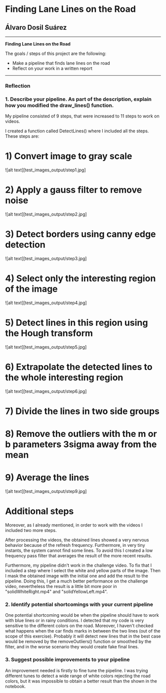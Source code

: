 # **Finding Lane Lines on the Road** 

## Álvaro Dosil Suárez

---

**Finding Lane Lines on the Road**

The goals / steps of this project are the following:
* Make a pipeline that finds lane lines on the road
* Reflect on your work in a written report


[//]: # (Image References)

[image1]: ./examples/grayscale.jpg "Grayscale"

---

### Reflection

### 1. Describe your pipeline. As part of the description, explain how you modified the draw_lines() function.

My pipeline consisted of 9 steps, that were increased to 11 steps to work on videos.

I created a function called DetectLines() where I included all the steps. These steps are:

# 1) Convert image to gray scale

![alt text][test_images_output/step1.jpg]

# 2) Apply a gauss filter to remove noise

![alt text][test_images_output/step2.jpg]

# 3) Detect borders using canny edge detection

![alt text][test_images_output/step3.jpg]

# 4) Select only the interesting region of the image

![alt text][test_images_output/step4.jpg]

# 5) Detect lines in this region using the Hough transform

![alt text][test_images_output/step5.jpg]

# 6) Extrapolate the detected lines to the whole interesting region

![alt text][test_images_output/step6.jpg]

# 7) Divide the lines in two side groups

# 8) Remove the outliers with the m or b parameters 3sigma away from the mean

# 9) Average the lines

![alt text][test_images_output/step9.jpg]


# Additional steps
Moreover, as I already mentioned, in order to work with the videos I included two more steps.

After processing the videos, the obtained lines showed a very nervous behavior because of the refresh frequency. Furthermore, in very tiny instants, the system cannot find some lines. To avoid this I created a low frequency pass filter that averages the result of the more recent results.

Furthermore, my pipeline didn't work in the challenge video. To fix that I included a step where I select the white and yellow parts of the image. Then I mask the obtained image with the initial one and add the result to the pipeline. Doing this, I get a much better performance on the challenge video, nevertheless the result is a little bit more poor in "solidWhiteRight.mp4" and "solidYellowLeft.mp4". 


### 2. Identify potential shortcomings with your current pipeline


One potential shortcoming would be when the pipeline should have to work with blue lines or in rainy conditions. I detected that my code is very sensitive to the different colors on the road.
Moreover, I haven't checked what happens when the car finds marks in between the two lines (out of the scope of this exercise). Probably it will detect new lines that in the best case would be removed by the removeOutliers() function or smoothed by the filter, and in the worse scenario they would create fake final lines.


### 3. Suggest possible improvements to your pipeline

An improvement needed is firstly to fine tune the pipeline. I was trying different tunes to detect a wide range of white colors rejecting the road colors, but it was impossible to obtain a better result than the shown in the notebook.
